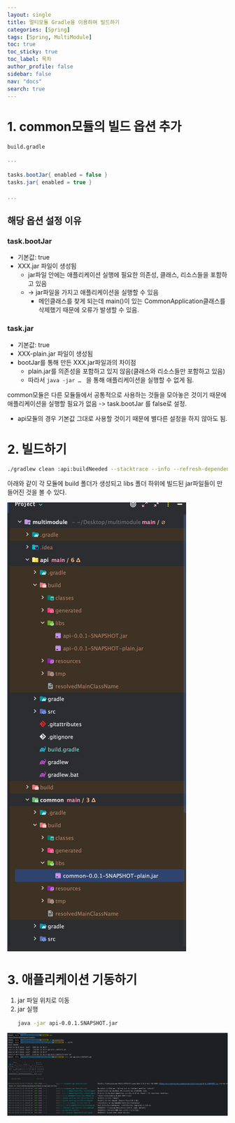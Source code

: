 ```yaml
---
layout: single
title: 멀티모듈 Gradle을 이용하여 빌드하기
categories: [Spring]
tags: [Spring, MultiModule]
toc: true
toc_sticky: true
toc_label: 목차
author_profile: false
sidebar: false
nav: "docs"
search: true
---
```


# 1. common모듈의 빌드 옵션 추가
`build.gradle`
```gradle
...

tasks.bootJar{ enabled = false }
tasks.jar{ enabled = true }

...
```

## 해당 옵션 설정 이유
### task.bootJar
- 기본값: true
- XXX.jar 파일이 생성됨
  - jar파일 안에는 애플리케이션 실행에 필요한 의존성, 클래스, 리소스들을 포함하고 있음
  - -> jar파일을 가지고 애플리케이션을 실행할 수 있음
    - 메인클래스를 찾게 되는데 main()이 있는 CommonApplication클래스를 삭제했기 때문에 오류가 발생할 수 있음.
### task.jar
- 기본값: true
- XXX-plain.jar 파일이 생성됨
- bootJar를 통해 만든 XXX.jar파일과의 차이점
  - plain.jar를 의존성을 포함하고 있지 않음(클래스와 리소스들만 포함하고 있음)
  - 따라서 `java -jar … ` 을 통해 애플리케이션을 실행할 수 없게 됨.

common모듈은 다른 모듈들에서 공통적으로 사용하는 것들을 모아놓은 것이기 때문에 애플리케이션을 실행할 필요가 없음 -> task.bootJar 를 false로 설정.

* api모듈의 경우 기본값 그대로 사용할 것이기 때문에 별다른 설정을 하지 않아도 됨.

# 2. 빌드하기
```bash
./gradlew clean :api:buildNeeded --stacktrace --info --refresh-dependencies -x test
```

아래와 같이 각 모듈에 build 폴더가 생성되고 libs 폴더 하위에 빌드된 jar파일들이 만들어진 것을 볼 수 있다.

![](/assets/images/multimodule/20250513/1.png)

# 3. 애플리케이션 기동하기
1. jar 파일 위치로 이동
2. jar 실행
   ```bash
   java -jar api-0.0.1.SNAPSHOT.jar
   ```
 ![](/assets/images/multimodule/20250513/2.png)